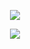 <!-- <p align="center"> <img width="" height="" src="https://i.imgur.com/EsibECL.gif"> </p> -->
<p align="center"> <img width="" height="" src="https://i.imgur.com/4eSjVKP.gif"> </p>
<p align="center"> <img width="" height="" src="https://i.imgur.com/dIGqATm.gif"> </p>

[instagram]: https://instagram.com/clint.chu
[linkedin]: https://linkedin.com/in/clinthchu

[imgur_pixelart_backgrounds]: https://imgur.com/gallery/gH4HL
